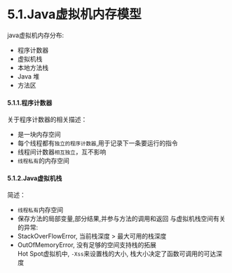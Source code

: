 # 5.1.Java虚拟机内存模型
java虚拟机内存分布:
  * 程序计数器
  * 虚拟机栈
  * 本地方法栈
  * Java 堆
  * 方法区
#### 5.1.1.程序计数器
关于程序计数器的相关描述：
  * 是一块内存空间
  * 每个线程都有`独立的程序计数器`,用于记录下一条要运行的指令
  * 线程间计数器`相互独立`，互不影响
  * `线程私有`的内存空间
#### 5.1.2.Java虚拟机栈
简述：
  * `线程私有`内存空间
  * 保存方法的局部变量,部分结果,并参与方法的调用和返回
与虚拟机栈空间有关的异常:
  * StackOverFlowError, 当前栈深度 > 最大可用的栈深度
  * OutOfMemoryError, 没有足够的空间支持栈的拓展<br>
Hot Spot虚拟机中, `-Xss`来设置栈的大小, 栈大小决定了函数可调用的可达深度  

